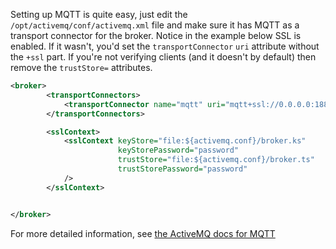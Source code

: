 Setting up MQTT is quite easy, just edit the `/opt/activemq/conf/activemq.xml` file and make sure 
it has MQTT as a transport connector for the broker. Notice in the example below SSL is enabled. If
it wasn't, you'd set the `transportConnector` `uri` attribute without the `+ssl` part. If you're not 
verifying clients (and it doesn't by default) then remove the `trustStore=` attributes.

```xml
<broker>
        <transportConnectors>
            <transportConnector name="mqtt" uri="mqtt+ssl://0.0.0.0:1883?maximumConnections=1000&amp;wireFormat.maxFrameSize=104857600"/>
        </transportConnectors>

       	<sslContext>
            <sslContext keyStore="file:${activemq.conf}/broker.ks"
                        keyStorePassword="password" 
                        trustStore="file:${activemq.conf}/broker.ts"
                        trustStorePassword="password"
            />
        </sslContext>


</broker>
```

For more detailed information, see [the ActiveMQ docs for MQTT](http://activemq.apache.org/mqtt.html)
